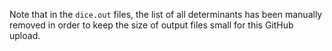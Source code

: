 Note that in the `dice.out` files, the list of all determinants has
been manually removed in order to keep the size of output files small
for this GitHub upload.
